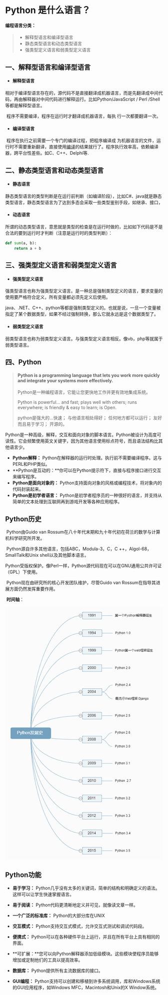 # Python 是什么语言？

#### 编程语言分类：

>- 解释型语言和编译型语言
>- 静态类型语言和动态类型语言
>- 强类型定义语言和弱类型定义语言

## 一、解释型语言和编译型语言

* #### 解释型语言

​        相对于编译型语言存在的，源代码不是直接翻译成机器语言，而是先翻译成中间代码，再由解释器对中间代码进行解释运行。比如Python/JavaScript / Perl /Shell等都是解释型语言。

​	程序不需要编译，程序在运行时才翻译成机器语言，每执 行一次都要翻译一次。

* #### 编译型语言

​        程序在执行之前需要一个专门的编译过程，把程序编译成 为机器语言的文件，运行时不需要重新翻译，直接使用[编译](http://baike.baidu.com/item/%E7%BC%96%E8%AF%91)的结果就行了。程序执行效率高，依赖编译器，跨平台性差些。如C、C++、Delphi等.



## 二、静态类型语言和动态类型语言

* #### 静态语言

​        静态类型语言的类型判断是在运行前判断（如编译阶段），比如C#、java就是静态类型语言，静态类型语言为了达到多态会采取一些类型鉴别手段，如继承、接口，

* #### 动态语言

​        所谓的动态类型语言，意思就是类型的检查是在运行时做的，比如如下代码是不是合法的要到运行时才判断（注意是运行时的类型判断）：

```python
def sum(a, b):
    return a + b
```

## 三、强类型定义语言和弱类型定义语言

* #### 强类型定义语言

​        强类型语言也称为强类型定义语言。是一种总是强制类型定义的语言，要求变量的使用要严格符合定义，所有变量都必须先定义后使用。

​        java、.NET、C++、python等都是强制类型定义的。也就是说，一旦一个变量被指定了某个数据类型，如果不经过强制转换，那么它就永远是这个数据类型了。

* #### 弱类型定义语言

​        弱类型语言也称为弱类型定义语言。与强类型定义语言相反。像vb，php等就属于弱类型语言。



## 四、Python

>#### Python is a programming language that lets you work more quickly and integrate your systems more effectively.
>
>Python是一种编程语言，它能让您更快地工作并更有效地集成系统。
>
>Python is powerful... and fast; 
>plays well with others; 
>runs everywhere; 
>is friendly & easy to learn; 
>is Open.
>
>python是强大的…快速；
>与他语言相处得好；
>任何地方都可以运行；
>友好而且易于学习；
>开源的。

​	Python是一种高级，解释，交互和面向对象的脚本语言。Python被设计为高度可读性。它会频繁使用英文关键字，因为其他语言使用标点符号，而且语法结构比其他语言少。

* **Python解释：** Python在解释器的运行时处理。执行前不需要编译程序。这与PERL和PHP类似。
* **Python是互动的：**你可以在Python提示符下，直接与程序接口进行交互来编写程序。
* **Python是面向对象的：** Python支持面向对象的风格或编程技术，将对象内的代码封装起来。
* **Python是初学者语言：** Python是初学者程序员的一种很好的语言，并支持从简单的文本处理到互联网再到游戏开发等各种应用程序。

## Python历史

​        Python由Guido van Rossum在八十年代末期和九十年代初在荷兰的数学与计算机科学研究所开发。

​        Python源自许多其他语言，包括ABC，Modula-3，C，C ++，Algol-68，SmallTalk和Unix shell以及其他脚本语言。

​        Python受版权保护。像Perl一样，Python源代码现在可以在GNU通用公共许可证（GPL）下使用。

​        Python现在由研究所的核心开发团队维护，尽管Guido van Rossum在指导其进展方面仍然发挥重要作用。

​	**时间轴**：

![Python发展历史](./Python发展史.png)

## Python功能

* **易于学习：** Python几乎没有太多的关键词，简单的结构和明确定义的语法。这样可以让学生快速掌握语言。
* **易于阅读：** Python代码更清晰地定义并可见，就像读文章一样。
* **一个广泛的标准库：** Python的大部分库在UNIX
* **交互模式：** Python支持交互式模式，允许交互式测试和调试代码段。
* **便携式：** Python可以在各种硬件平台上运行，并且在所有平台上具有相同的界面。
* **可扩展：**您可以向Python解释器添加低级模块。这些模块使程序员能够增加或定制他们的工具以提高效率。
* **数据库：** Python提供所有主流数据库的接口。
* **GUI编程：** Python支持可以创建和移植到许多系统调用，库和Windows系统的GUI应用程序，如Windows MFC，Macintosh和Unix的X Window系统。

  ​